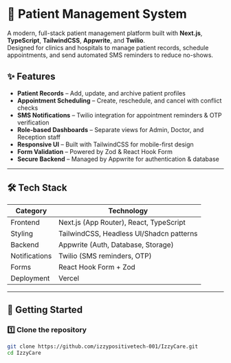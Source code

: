 # 🏥 Patient Management System

A modern, full-stack patient management platform built with **Next.js**, **TypeScript**, **TailwindCSS**, **Appwrite**, and **Twilio**.  
Designed for clinics and hospitals to manage patient records, schedule appointments, and send automated SMS reminders to reduce no-shows.

## ✨ Features

- **Patient Records** – Add, update, and archive patient profiles
- **Appointment Scheduling** – Create, reschedule, and cancel with conflict checks
- **SMS Notifications** – Twilio integration for appointment reminders & OTP verification
- **Role-based Dashboards** – Separate views for Admin, Doctor, and Reception staff
- **Responsive UI** – Built with TailwindCSS for mobile-first design
- **Form Validation** – Powered by Zod & React Hook Form
- **Secure Backend** – Managed by Appwrite for authentication & database

---

## 🛠 Tech Stack

| Category        | Technology |
|-----------------|------------|
| Frontend        | Next.js (App Router), React, TypeScript |
| Styling         | TailwindCSS, Headless UI/Shadcn patterns |
| Backend         | Appwrite (Auth, Database, Storage) |
| Notifications   | Twilio (SMS reminders, OTP) |
| Forms           | React Hook Form + Zod |
| Deployment      | Vercel |

---



## 🚀 Getting Started

### 1️⃣ Clone the repository
```bash
git clone https://github.com/izzypositivetech-001/IzzyCare.git
cd IzzyCare

